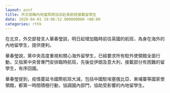 ```yaml
---
layout: post
title: 外交部稱內地當局將加派赴英航班接載留學生
date: 2020-04-01 19:06:52.000000000 +08:00
categories: rthk
---
```


在北京，外交部發言人華春瑩說，明日起增加臨時前往英國的航班，為身在海外的內地留學生，提供便利。

華春瑩說，黨中央高度重視和關心海外留學生，已經要求所有駐外使領館全面行動，又指黨中央曾專門安排臨時航班，先後從伊朗及意大利，接載部分有困難的留學生，有序回國。

華春瑩提到，疫情蔓延令國際航班大減，包括中國駐埃塞俄比亞、柬埔寨等國家使領館，都第一時間積極行動，協調國內部門，協助受影響的內地留學生。

